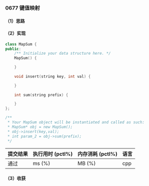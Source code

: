 ### 0677 键值映射

#### （1）思路

#### （2）实现

```cpp
class MapSum {
public:
    /** Initialize your data structure here. */
    MapSum() {

    }
    
    void insert(string key, int val) {

    }
    
    int sum(string prefix) {

    }
};

/**
 * Your MapSum object will be instantiated and called as such:
 * MapSum* obj = new MapSum();
 * obj->insert(key,val);
 * int param_2 = obj->sum(prefix);
 */
```

| 提交结果 | 执行用时 (pctl%) | 内存消耗 (pctl%) | 语言 |
|:---------|:-----------------|:-----------------|:-----|
| 通过     |  ms (%)   |  MB (%)  | cpp  |

#### （3）收获
